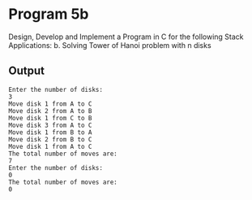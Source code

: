# Program 5b
Design, Develop and Implement a Program in C for the following Stack Applications:
b. Solving Tower of Hanoi problem with n disks

## Output

```shell
Enter the number of disks:
3
Move disk 1 from A to C
Move disk 2 from A to B
Move disk 1 from C to B
Move disk 3 from A to C
Move disk 1 from B to A
Move disk 2 from B to C
Move disk 1 from A to C
The total number of moves are:
7
Enter the number of disks:
0
The total number of moves are:
0
```

